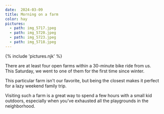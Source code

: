 ```yaml
---
date:  2024-03-09
title: Morning on a farm
color: hay
pictures:
  - path: img_5717.jpeg
  - path: img_5720.jpeg
  - path: img_5723.jpeg
  - path: img_5718.jpeg
---
```


{% include 'pictures.njk' %}

There are at least four open farms within a 30-minute bike ride from us. This Saturday, we went to one of them for the first time since winter.

This particular farm isn't our favorite, but being the closest makes it perfect for a lazy weekend family trip.

Visiting such a farm is a great way to spend a few hours with a small kid outdoors, especially when you've exhausted all the playgrounds in the neighborhood.
